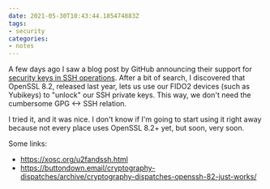 ```yaml
---
date: 2021-05-30T10:43:44.185474883Z
tags:
- security
categories:
- notes
---
```


A few days ago I saw a blog post by GitHub announcing their support for [security keys in SSH operations](https://github.blog/2021-05-10-security-keys-supported-ssh-git-operations/). After a bit of search, I discovered that OpenSSL 8.2, released last year, lets us use our FIDO2 devices (such as Yubikeys) to "unlock" our SSH private keys. This way, we don't need the cumbersome GPG <-> SSH relation.

I tried it, and it was nice. I don't know if I'm going to start using it right away because not every place uses OpenSSL 8.2+ yet, but soon, very soon.

Some links:

- https://xosc.org/u2fandssh.html
- https://buttondown.email/cryptography-dispatches/archive/cryptography-dispatches-openssh-82-just-works/
